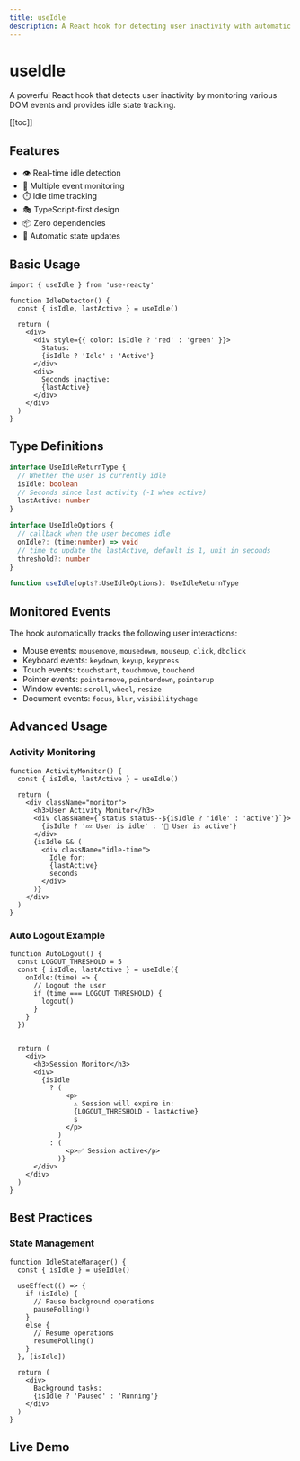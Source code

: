 ```yaml
---
title: useIdle
description: A React hook for detecting user inactivity with automatic event cleanup
---
```


# useIdle

A powerful React hook that detects user inactivity by monitoring various DOM events and provides idle state tracking.

[[toc]]

## Features

- 👁️ Real-time idle detection
- 🎯 Multiple event monitoring
- ⏱️ Idle time tracking
- 🎭 TypeScript-first design
- 📦 Zero dependencies
- 🔄 Automatic state updates

## Basic Usage

```tsx
import { useIdle } from 'use-reacty'

function IdleDetector() {
  const { isIdle, lastActive } = useIdle()

  return (
    <div>
      <div style={{ color: isIdle ? 'red' : 'green' }}>
        Status:
        {isIdle ? 'Idle' : 'Active'}
      </div>
      <div>
        Seconds inactive:
        {lastActive}
      </div>
    </div>
  )
}
```

## Type Definitions

```typescript
interface UseIdleReturnType {
  // Whether the user is currently idle
  isIdle: boolean
  // Seconds since last activity (-1 when active)
  lastActive: number
}

interface UseIdleOptions {
  // callback when the user becomes idle
  onIdle?: (time:number) => void
  // time to update the lastActive, default is 1, unit in seconds
  threshold?: number
}

function useIdle(opts?:UseIdleOptions): UseIdleReturnType
```

## Monitored Events

The hook automatically tracks the following user interactions:

- Mouse events: `mousemove`, `mousedown`, `mouseup`, `click`, `dbclick`
- Keyboard events: `keydown`, `keyup`, `keypress`
- Touch events: `touchstart`, `touchmove`, `touchend`
- Pointer events: `pointermove`, `pointerdown`, `pointerup`
- Window events: `scroll`, `wheel`, `resize`
- Document events: `focus`, `blur`, `visibilitychage`

## Advanced Usage

### Activity Monitoring

```tsx
function ActivityMonitor() {
  const { isIdle, lastActive } = useIdle()

  return (
    <div className="monitor">
      <h3>User Activity Monitor</h3>
      <div className={`status status--${isIdle ? 'idle' : 'active'}`}>
        {isIdle ? '💤 User is idle' : '🏃 User is active'}
      </div>
      {isIdle && (
        <div className="idle-time">
          Idle for:
          {lastActive}
          seconds
        </div>
      )}
    </div>
  )
}
```

### Auto Logout Example

```tsx
function AutoLogout() {
  const LOGOUT_THRESHOLD = 5
  const { isIdle, lastActive } = useIdle({
    onIdle:(time) => {
      // Logout the user
      if (time === LOGOUT_THRESHOLD) {
        logout()
      }
    }
  })


  return (
    <div>
      <h3>Session Monitor</h3>
      <div>
        {isIdle
          ? (
              <p>
                ⚠️ Session will expire in:
                {LOGOUT_THRESHOLD - lastActive}
                s
              </p>
            )
          : (
              <p>✅ Session active</p>
            )}
      </div>
    </div>
  )
}
```

## Best Practices

### State Management

```tsx
function IdleStateManager() {
  const { isIdle } = useIdle()

  useEffect(() => {
    if (isIdle) {
      // Pause background operations
      pausePolling()
    }
    else {
      // Resume operations
      resumePolling()
    }
  }, [isIdle])

  return (
    <div>
      Background tasks:
      {isIdle ? 'Paused' : 'Running'}
    </div>
  )
}
```

## Live Demo

<div>
<div ref="demo"></div>
</div>

<script setup>
import { createElement } from 'react'
import { createRoot } from 'react-dom/client'
import { ref, onMounted } from 'vue'
import UseIdle from './use-idle.tsx'

const demo = ref()

onMounted(() => {
  const root = createRoot(demo.value)
  root.render(createElement(UseIdle, {}, null))
})
</script>

